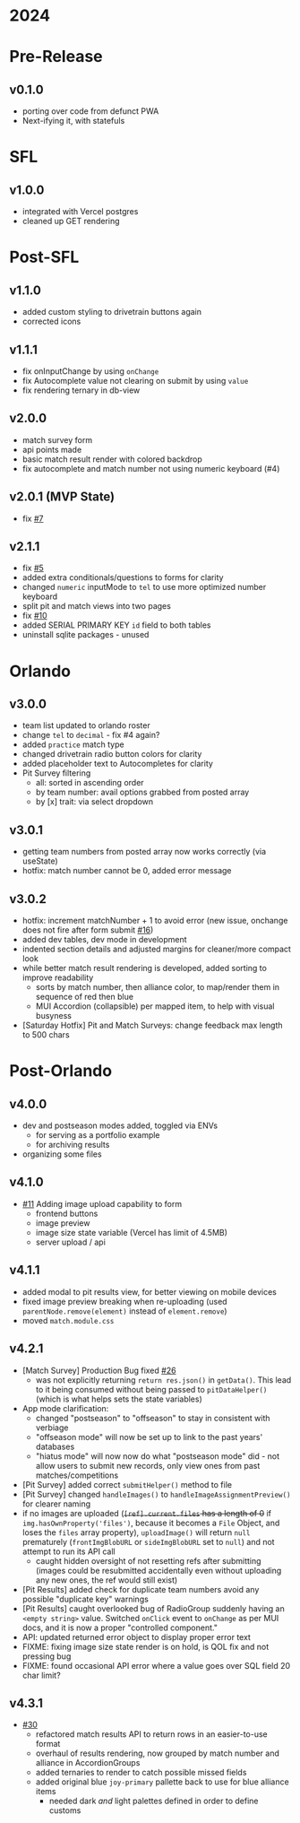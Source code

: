 # 2024
# Pre-Release
## v0.1.0
- porting over code from defunct PWA
- Next-ifying it, with statefuls

# SFL
## v1.0.0
- integrated with Vercel postgres
- cleaned up GET rendering

# Post-SFL
## v1.1.0
- added custom styling to drivetrain buttons again
- corrected icons

## v1.1.1
- fix onInputChange by using `onChange`
- fix Autocomplete value not clearing on submit by using `value`
- fix rendering ternary in db-view

## v2.0.0
- match survey form
- api points made
- basic match result render with colored backdrop
- fix autocomplete and match number not using numeric keyboard (#4)

## v2.0.1 (MVP State)
- fix [#7](https://github.com/arifire21/744-survey/issues/7)

## v2.1.1
- fix [#5](https://github.com/arifire21/744-survey/issues/5)
- added extra conditionals/questions to forms for clarity
- changed `numeric` inputMode to `tel` to use more optimized number keyboard
- split pit and match views into two pages
- fix [#10](https://github.com/arifire21/744-survey/issues/10)
- added SERIAL PRIMARY KEY `id` field to both tables
- uninstall sqlite packages - unused

# Orlando
## v3.0.0
- team list updated to orlando roster
- change `tel` to `decimal` - fix #4 again?
- added `practice` match type
- changed drivetrain radio button colors for clarity
- added placeholder text to Autocompletes for clarity
- Pit Survey filtering
    - all: sorted in ascending order
    - by team number: avail options grabbed from posted array
    - by [x] trait: via select dropdown

## v3.0.1
- getting team numbers from posted array now works correctly (via useState)
- hotfix: match number cannot be 0, added error message

## v3.0.2
- hotfix: increment matchNumber + 1 to avoid error (new issue, onchange does not fire after form submit [#16](https://github.com/arifire21/744-survey/issues/16))
- added dev tables, dev mode in development
- indented section details and adjusted margins for cleaner/more compact look
- while better match result rendering is developed, added sorting to improve readability
    - sorts by match number, then alliance color, to map/render them in sequence of red then blue
    - MUI Accordion (collapsible) per mapped item, to help with visual busyness
- [Saturday Hotfix] Pit and Match Surveys: change feedback max length to 500 chars

# Post-Orlando
## v4.0.0
- dev and postseason modes added, toggled via ENVs
    - for serving as a portfolio example
    - for archiving results
- organizing some files

## v4.1.0
- [#11](https://github.com/arifire21/744-survey/issues/11) Adding image upload capability to form
    - frontend buttons
    - image preview
    - image size state variable (Vercel has limit of 4.5MB)
    - server upload / api

## v4.1.1
- added modal to pit results view, for better viewing on mobile devices
- fixed image preview breaking when re-uploading (used `parentNode.remove(element)` instead of `element.remove`)
- moved `match.module.css`

## v4.2.1
- [Match Survey] Production Bug fixed [#26](https://github.com/arifire21/744-survey/issues/26)
    - was not explicitly returning `return res.json()` in `getData()`. This lead to it being consumed without being passed to `pitDataHelper()` (which is what helps sets the state variables)
- App mode clarification:
    - changed "postseason" to "offseason" to stay in consistent with verbiage
    - "offseason mode" will now be set up to link to the past years' databases
    - "hiatus mode" will now now do what "postseason mode" did - not allow users to submit new records, only view ones from past matches/competitions
- [Pit Survey] added correct `submitHelper()` method to file
- [Pit Survey] changed `handleImages()` to `handleImageAssignmentPreview()` for clearer naming
- if no images are uploaded (~~`[ref].current.files` has a length of 0~~ if `img.hasOwnProperty('files')`, because it becomes a `File` Object, and loses the `files` array property), `uploadImage()` will return `null` prematurely (`frontImgBlobURL` or `sideImgBlobURL` set to `null`) and not attempt to run its API call
    - caught hidden oversight of not resetting refs after submitting (images could be resubmitted accidentally even without uploading any new ones, the ref would still exist)
- [Pit Results] added check for duplicate team numbers avoid any possible "duplicate key" warnings
- [Pit Results] caught overlooked bug of RadioGroup suddenly having an `<empty string>` value. Switched `onClick` event to `onChange` as per MUI docs, and it is now a proper "controlled component."
- API: updated returned error object to display proper error text
- FIXME: fixing image size state render is on hold, is QOL fix and not pressing bug
- FIXME: found occasional API error where a value goes over SQL field 20 char limit?

## v4.3.1
- [#30](https://github.com/arifire21/744-survey/issues/30)
    - refactored match results API to return rows in an easier-to-use format
    - overhaul of results rendering, now grouped by match number and alliance in AccordionGroups
    - added ternaries to render to catch possible missed fields
    - added original blue `joy-primary` pallette back to use for blue alliance items
        - needed dark *and* light palettes defined in order to define customs